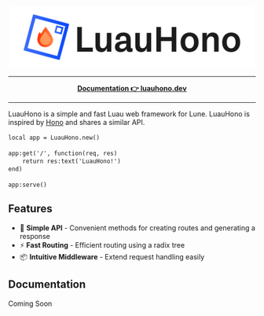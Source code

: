 <div align="center">
  <a href="https://luauhono.dev">
    <img src="https://raw.githubusercontent.com/0xjwlabs/luauhono/main/docs/images/luauhono-title.png" width="500" height="auto" alt="LuauHono"/>
  </a>
</div>

<hr />

<p align="center">
<a href="https://luauhono.dev"><b>Documentation 👉 luauhono.dev</b></a><br />
</p>

<hr />


LuauHono is a simple and fast Luau web framework for Lune. LuauHono is inspired by [Hono](https://github.com/honojs/hono) and shares a similar API.

```luau
local app = LuauHono.new()

app:get('/', function(req, res)
	return res:text('LuauHono!')
end)

app:serve()
```

## Features

- 🧩 **Simple API** - Convenient methods for creating routes and generating a response
- ⚡️ **Fast Routing** - Efficient routing using a radix tree
- 📦 **Intuitive Middleware** - Extend request handling easily

## Documentation

Coming Soon
